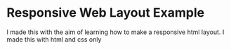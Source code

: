 # Responsive Web Layout Example
I made this with the aim of learning how to make a responsive html layout. I made this with html and css only
